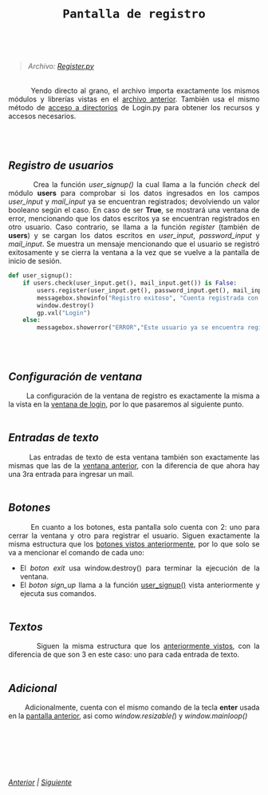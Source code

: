 <head>
    <style>
        body {
            text-align: justify;
        }
    </style>
</head>

<br></br>

<center>
    <h1>

    Pantalla de registro
</h1>
</center>

<br></br>

> ###### Archivo: [Register.py](/Register.py)

&nbsp;&nbsp;&nbsp;&nbsp;&nbsp;&nbsp;&nbsp;&nbsp;Yendo directo al grano, el archivo importa exactamente los mismos módulos y librerías vistas en el [archivo anterior](Login.md/#archivo-loginpy). También usa el mismo método de [acceso a directorios](Login.md/#acceso-a-directorios) de Login.py para obtener los recursos y accesos necesarios.

<br></br>

## _Registro de usuarios_

&nbsp;&nbsp;&nbsp;&nbsp;&nbsp;&nbsp;&nbsp;&nbsp;Crea la función _user_signup()_ la cual llama a la función _check_ del módulo **users** para comprobar si los datos ingresados en los campos _user_input_ y _mail_input_ ya se encuentran registrados; devolviendo un valor booleano según el caso. En caso de ser **True**, se mostrará una ventana de error, mencionando que los datos escritos ya se encuentran registrados en otro usuario. Caso contrario, se llama a la función _register_ (también de **users**) y se cargan los datos escritos en _user_input_, _password_input_ y _mail_input_. Se muestra un mensaje mencionando que el usuario se registró exitosamente y se cierra la ventana a la vez que se vuelve a la pantalla de inicio de sesión.
```python
def user_signup():
    if users.check(user_input.get(), mail_input.get()) is False:
        users.register(user_input.get(), password_input.get(), mail_input.get())
        messagebox.showinfo("Registro exitoso", "Cuenta registrada con exito.")
        window.destroy()
        gp.vxl("Login")
    else:
        messagebox.showerror("ERROR","Este usuario ya se encuentra registrado.")
```

<br></br>

## _Configuración de ventana_

&nbsp;&nbsp;&nbsp;&nbsp;&nbsp;&nbsp;&nbsp;&nbsp;La configuración de la ventana de registro es exactamente la misma a la vista en la [ventana de login](Login.md/#configuración-de-ventana), por lo que pasaremos al siguiente punto.
<br></br>

## _Entradas de texto_

&nbsp;&nbsp;&nbsp;&nbsp;&nbsp;&nbsp;&nbsp;&nbsp;Las entradas de texto de esta ventana también son exactamente las mismas que las de la [ventana anterior](Login.md/#entradas-de-texto), con la diferencia de que ahora hay una 3ra entrada para ingresar un mail.
<br></br>

## _Botones_

&nbsp;&nbsp;&nbsp;&nbsp;&nbsp;&nbsp;&nbsp;&nbsp;En cuanto a los botones, esta pantalla solo cuenta con 2: uno para cerrar la ventana y otro para registrar el usuario. Siguen exactamente la misma estructura que los [botones vistos anteriormente](Login.md/#botones), por lo que solo se va a mencionar el comando de cada uno:
* El _boton exit_ usa window.destroy() para terminar la ejecución de la ventana.
* El _boton sign_up_ llama a la función [user_signup()](Register.md/#registro-de-usuarios) vista anteriormente y ejecuta sus comandos.
<br></br>

## _Textos_

&nbsp;&nbsp;&nbsp;&nbsp;&nbsp;&nbsp;&nbsp;&nbsp;Siguen la misma estructura que los [anteriormente vistos](Login.md/#textos), con la diferencia de que son 3 en este caso: uno para cada entrada de texto.
<br></br>

## _Adicional_

&nbsp;&nbsp;&nbsp;&nbsp;&nbsp;&nbsp;&nbsp;&nbsp;Adicionalmente, cuenta con el mismo comando de la tecla **enter** usada en la [pantalla anterior](Login.md/#adicional), asi como _window.resizable(_) y _window.mainloop()_

<br></br>

<br></br>

###### [Anterior](01_Login.md) | [Siguiente](03_getpath.md)